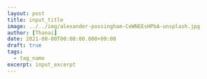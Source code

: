 ```yaml
---
layout: post
title: input_title
image: ../../img/alexander-possingham-CeWNEEsHPbA-unsplash.jpg
author: [Thanai]
date: 2021-00-00T00:00:00.000+09:00
draft: true
tags:
  - tag_name
excerpt: input_excerpt
---
```

